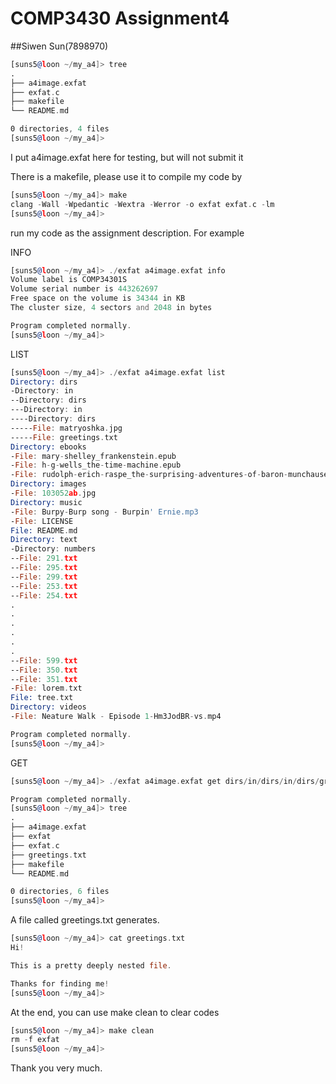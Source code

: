 # COMP3430 Assignment4
##Siwen Sun(7898970)

```asm
[suns5@loon ~/my_a4]> tree
.
├── a4image.exfat
├── exfat.c
├── makefile
└── README.md

0 directories, 4 files
[suns5@loon ~/my_a4]>
```
I put a4image.exfat here for testing, but will not submit it

There is a makefile, please use it to compile my code by
```asm
[suns5@loon ~/my_a4]> make
clang -Wall -Wpedantic -Wextra -Werror -o exfat exfat.c -lm
[suns5@loon ~/my_a4]>
```

run my code as the assignment description. For example

INFO
```asm
[suns5@loon ~/my_a4]> ./exfat a4image.exfat info
Volume label is COMP34301S
Volume serial number is 443262697
Free space on the volume is 34344 in KB
The cluster size, 4 sectors and 2048 in bytes

Program completed normally.
[suns5@loon ~/my_a4]>
```
LIST
```asm
[suns5@loon ~/my_a4]> ./exfat a4image.exfat list
Directory: dirs
-Directory: in
--Directory: dirs
---Directory: in
----Directory: dirs
-----File: matryoshka.jpg
-----File: greetings.txt
Directory: ebooks
-File: mary-shelley_frankenstein.epub
-File: h-g-wells_the-time-machine.epub
-File: rudolph-erich-raspe_the-surprising-adventures-of-baron-munchausen.epub
Directory: images
-File: 103052ab.jpg
Directory: music
-File: Burpy-Burp song - Burpin' Ernie.mp3
-File: LICENSE
File: README.md
Directory: text
-Directory: numbers
--File: 291.txt
--File: 295.txt
--File: 299.txt
--File: 253.txt
--File: 254.txt
.
.
.
.
.
.
--File: 599.txt
--File: 350.txt
--File: 351.txt
-File: lorem.txt
File: tree.txt
Directory: videos
-File: Neature Walk - Episode 1-Hm3JodBR-vs.mp4

Program completed normally.
[suns5@loon ~/my_a4]>
```

GET
```asm
[suns5@loon ~/my_a4]> ./exfat a4image.exfat get dirs/in/dirs/in/dirs/greetings.txt

Program completed normally.
[suns5@loon ~/my_a4]> tree
.
├── a4image.exfat
├── exfat
├── exfat.c
├── greetings.txt
├── makefile
└── README.md

0 directories, 6 files
[suns5@loon ~/my_a4]>
```
A file called greetings.txt generates.
```asm
[suns5@loon ~/my_a4]> cat greetings.txt
Hi!

This is a pretty deeply nested file.

Thanks for finding me!
[suns5@loon ~/my_a4]>
```
At the end, you can use make clean to clear codes
```asm
[suns5@loon ~/my_a4]> make clean
rm -f exfat
[suns5@loon ~/my_a4]>
```

Thank you very much.